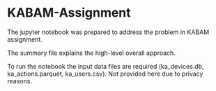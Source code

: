# KABAM-Assignment

The jupyter notebook was prepared to address the problem in KABAM assignment.

The summary file explains the high-level overall approach.

To run the notebook the input data files are required (ka_devices.db, ka_actions.parquet, ka_users.csv). Not provided here due to privacy reasons.
